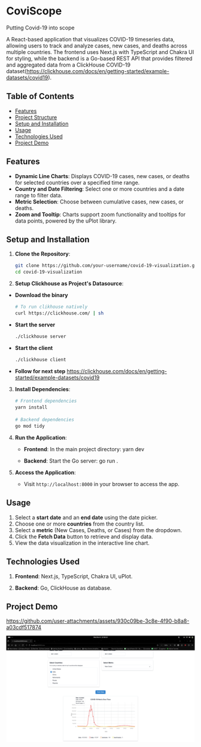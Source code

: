 # CoviScope

Putting Covid-19 into scope

A React-based application that visualizes COVID-19 timeseries data, allowing users to track and analyze cases, new cases, and deaths across multiple countries. The frontend uses Next.js with TypeScript and Chakra UI for styling, while the backend is a Go-based REST API that provides filtered and aggregated data from a ClickHouse COVID-19 dataset(https://clickhouse.com/docs/en/getting-started/example-datasets/covid19).

## Table of Contents

- [Features](#features)
- [Project Structure](#project-structure)
- [Setup and Installation](#setup-and-installation)
- [Usage](#usage)
- [Technologies Used](#technologies-used)
- [Project Demo](#project-demo)

## Features

- **Dynamic Line Charts**: Displays COVID-19 cases, new cases, or deaths for selected countries over a specified time range.
- **Country and Date Filtering**: Select one or more countries and a date range to filter data.
- **Metric Selection**: Choose between cumulative cases, new cases, or deaths.
- **Zoom and Tooltip**: Charts support zoom functionality and tooltips for data points, powered by the uPlot library.

## Setup and Installation

1. **Clone the Repository**:

   ```bash
   git clone https://github.com/your-username/covid-19-visualization.git
   cd covid-19-visualization
   ```

2. **Setup Clickhouse as Project's Datasource**:

- **Download the binary**

  ```bash
  # To run clikhouse natively
  curl https://clickhouse.com/ | sh
  ```

- **Start the server**

  ```bash
  ./clickhouse server
  ```

- **Start the client**

  ```bash
  ./clickhouse client
  ```

- **Follow for next step**
  https://clickhouse.com/docs/en/getting-started/example-datasets/covid19

3. **Install Dependencies**:

   ```bash
   # Frontend dependencies
   yarn install

   # Backend dependencies
   go mod tidy
   ```

4. **Run the Application**:

   - **Frontend**: In the main project directory:
     yarn dev

   - **Backend**: Start the Go server:
     go run .

5. **Access the Application**:
   - Visit `http://localhost:8000` in your browser to access the app.

## Usage

1. Select a **start date** and an **end date** using the date picker.
2. Choose one or more **countries** from the country list.
3. Select a **metric** (New Cases, Deaths, or Cases) from the dropdown.
4. Click the **Fetch Data** button to retrieve and display data.
5. View the data visualization in the interactive line chart.

## Technologies Used

1. **Frontend**:
   Next.js, TypeScript, Chakra UI, uPlot.

2. **Backend**:
   Go, ClickHouse as database.

## Project Demo

https://github.com/user-attachments/assets/930c09be-3c8e-4f90-b8a8-a03cdf517874

![alt text](image.png)
